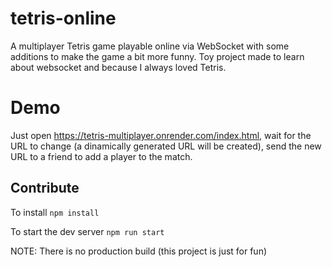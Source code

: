 # tetris-online

A multiplayer Tetris game playable online via WebSocket with some additions to make the game a bit more funny. Toy project made to learn about websocket and because I always loved Tetris.

# Demo

Just open https://tetris-multiplayer.onrender.com/index.html, wait for the URL to change (a
dinamically generated URL will be created), send the new URL to a friend to add a player to
the match.

## Contribute

To install
`npm install`

To start the dev server
`npm run start`

NOTE: There is no production build (this project is just for fun)
